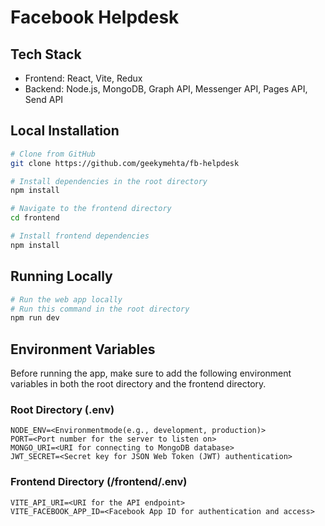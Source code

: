 # Facebook Helpdesk

## Tech Stack
- Frontend: React, Vite, Redux
- Backend: Node.js, MongoDB, Graph API, Messenger API, Pages API, Send API

## Local Installation
```bash
# Clone from GitHub
git clone https://github.com/geekymehta/fb-helpdesk

# Install dependencies in the root directory
npm install

# Navigate to the frontend directory
cd frontend

# Install frontend dependencies
npm install
```

## Running Locally
```bash
# Run the web app locally
# Run this command in the root directory
npm run dev
```

## Environment Variables
Before running the app, make sure to add the following environment variables in both the root directory and the frontend directory.

### Root Directory (.env)
```
NODE_ENV=<Environmentmode(e.g., development, production)>
PORT=<Port number for the server to listen on>
MONGO_URI=<URI for connecting to MongoDB database>
JWT_SECRET=<Secret key for JSON Web Token (JWT) authentication>
```

### Frontend Directory (/frontend/.env)
```
VITE_API_URI=<URI for the API endpoint>
VITE_FACEBOOK_APP_ID=<Facebook App ID for authentication and access>
```
